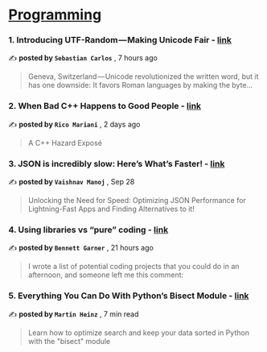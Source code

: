 
<h1><a href=https://medium.com/tag/programming/recommended target="_blank" rel="noopener noreferrer">Programming</a></h1>
<h3>1. Introducing UTF-Random — Making Unicode Fair - <a href=https://medium.com/@sebastiancarlos/introducing-utf-random-making-unicode-fair-37b2864bbfee?source=tag_recommended_feed---------0-84----------programming----------c183460f_97ff_43c1_a3bd_2405fd5fc499------- target="_blank" rel="noopener noreferrer">link</a></h3>

✍️ **posted by `Sebastian Carlos`** <date> , 7 hours ago</date>

<blockquote>Geneva, Switzerland — Unicode revolutionized the written word, but it has one downside: It favors Roman languages by making the byte…</blockquote>

<h3>2. When Bad C++ Happens to Good People - <a href=https://medium.com/@ricomariani/when-bad-c-happens-to-good-people-93bf9d2051b3?source=tag_recommended_feed---------1-107----------programming----------c183460f_97ff_43c1_a3bd_2405fd5fc499------- target="_blank" rel="noopener noreferrer">link</a></h3>

✍️ **posted by `Rico Mariani`** <date> , 2 days ago</date>

<blockquote>A C++ Hazard Exposé</blockquote>

<h3>3. JSON is incredibly slow: Here’s What’s Faster! - <a href=https://medium.com/data-science-community-srm/json-is-incredibly-slow-heres-what-s-faster-ca35d5aaf9e8?source=tag_recommended_feed---------2-85----------programming----------c183460f_97ff_43c1_a3bd_2405fd5fc499------- target="_blank" rel="noopener noreferrer">link</a></h3>

✍️ **posted by `Vaishnav Manoj`** <date> , Sep 28</date>

<blockquote>Unlocking the Need for Speed: Optimizing JSON Performance for Lightning-Fast Apps and Finding Alternatives to it!</blockquote>

<h3>4. Using libraries vs “pure” coding - <a href=https://medium.com/developer-purpose/using-libraries-vs-pure-coding-3bfb523fe3c5?source=tag_recommended_feed---------3-84----------programming----------c183460f_97ff_43c1_a3bd_2405fd5fc499------- target="_blank" rel="noopener noreferrer">link</a></h3>

✍️ **posted by `Bennett Garner`** <date> , 21 hours ago</date>

<blockquote>I wrote a list of potential coding projects that you could do in an afternoon, and someone left me this comment:</blockquote>

<h3>5. Everything You Can Do With Python’s Bisect Module - <a href=https://medium.com/better-programming/everything-you-can-do-with-pythons-bisect-module-40bdaadbc22f?source=tag_recommended_feed---------4-107----------programming----------c183460f_97ff_43c1_a3bd_2405fd5fc499------- target="_blank" rel="noopener noreferrer">link</a></h3>

✍️ **posted by `Martin Heinz`** <date> , 7 min read</date>

<blockquote>Learn how to optimize search and keep your data sorted in Python with the "bisect" module</blockquote>

